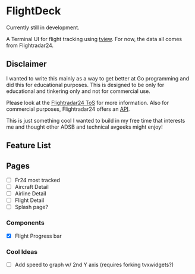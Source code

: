 # FlightDeck

Currently still in development.

A Terminal UI for flight tracking using [tview](https://github.com/rivo/tview). For now, the data all comes from Flightradar24.

## Disclaimer

I wanted to write this mainly as a way to get better at Go programming and did this for educational purposes. This is designed to be only for educational and tinkering only and not for commercial use.

Please look at the [Flightradar24 ToS](https://www.flightradar24.com/terms-and-conditions) for more information. Also for commercial purposes, Flightradar24 offers an [API](https://fr24api.flightradar24.com/).

This is just something cool I wanted to build in my free time that interests me and thought other ADSB and technical avgeeks might enjoy!

## Feature List

## Pages
- [ ] Fr24 most tracked
- [ ] Aircraft Detail
- [ ] Airline Detail
- [ ] Flight Detail
- [ ] Splash page?

### Components

- [x] Flight Progress bar

### Cool Ideas

- [ ] Add speed to graph w/ 2nd Y axis (requires forking tvxwidgets?)
